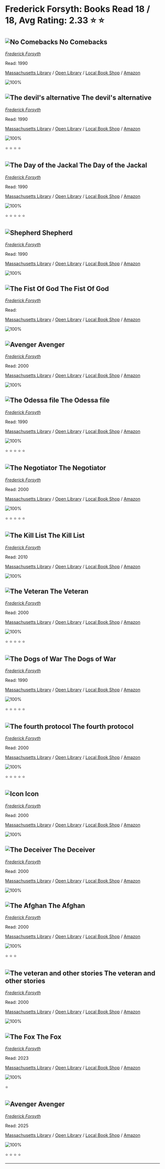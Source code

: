 # Frederick Forsyth:  Books Read 18 / 18, Avg Rating: 2.33 :star: :star:

## ![No Comebacks](https://covers.openlibrary.org/b/id/8292900-M.jpg) No Comebacks
*[Frederick Forsyth](../authors/FrederickForsyth)*

Read: 1990

[Massachusetts Library](https://library.minlib.net/search/i=9780886462437) / [Open Library](https://openlibrary.org/isbn/9780886462437) / [Local Book Shop](https://bookshop.org/book/9780886462437) / [Amazon](https://amazon.com/dp/0553231057)

![100%](https://geps.dev/progress/100) 



## ![The devil's alternative](https://books.google.com/books/content?id=NeCZeFsC6NYC&printsec=frontcover&img=1&zoom=1&source=gbs_api) The devil's alternative
*[Frederick Forsyth](../authors/FrederickForsyth)*

Read: 1990

[Massachusetts Library](https://library.minlib.net/search/i=9780099552918) / [Open Library](https://openlibrary.org/isbn/9780099552918) / [Local Book Shop](https://bookshop.org/book/9780099552918) / [Amazon](https://amazon.com/dp/0091388708)

![100%](https://geps.dev/progress/100) 

:star: :star: :star: :star:

## ![The Day of the Jackal](https://covers.openlibrary.org/b/id/77394-M.jpg) The Day of the Jackal
*[Frederick Forsyth](../authors/FrederickForsyth)*

Read: 1990

[Massachusetts Library](https://library.minlib.net/search/i=9780792710035) / [Open Library](https://openlibrary.org/isbn/9780792710035) / [Local Book Shop](https://bookshop.org/book/9780792710035) / [Amazon](https://amazon.com/dp/055307377X)

![100%](https://geps.dev/progress/100) 

:star: :star: :star: :star: :star:

## ![Shepherd](https://covers.openlibrary.org/b/id/77752-M.jpg) Shepherd
*[Frederick Forsyth](../authors/FrederickForsyth)*

Read: 1990

[Massachusetts Library](https://library.minlib.net/search/i=9781446474471) / [Open Library](https://openlibrary.org/isbn/9781446474471) / [Local Book Shop](https://bookshop.org/book/9781446474471) / [Amazon](https://amazon.com/dp/1453294740)

![100%](https://geps.dev/progress/100) 



## ![The Fist Of God](https://covers.openlibrary.org/b/id/7092306-M.jpg) The Fist Of God
*[Frederick Forsyth](../authors/FrederickForsyth)*

Read: 

[Massachusetts Library](https://library.minlib.net/search/i=9780553096620) / [Open Library](https://openlibrary.org/isbn/9780553096620) / [Local Book Shop](https://bookshop.org/book/9780553096620) / [Amazon](https://amazon.com/dp/0553096621)

![100%](https://geps.dev/progress/100) 



## ![Avenger](https://images-us.bookshop.org/ingram/9781429974004.jpg?height=300&v=v2) Avenger
*[Frederick Forsyth](../authors/FrederickForsyth)*

Read: 2000

[Massachusetts Library](https://library.minlib.net/search/i=9781429974004) / [Open Library](https://openlibrary.org/isbn/9781429974004) / [Local Book Shop](https://bookshop.org/book/9781429974004) / [Amazon](https://amazon.com/dp/0552212385)

![100%](https://geps.dev/progress/100) 



## ![The Odessa file](https://covers.openlibrary.org/b/id/6630437-M.jpg) The Odessa file
*[Frederick Forsyth](../authors/FrederickForsyth)*

Read: 1990

[Massachusetts Library](https://library.minlib.net/search/i=9780552094368) / [Open Library](https://openlibrary.org/isbn/9780552094368) / [Local Book Shop](https://bookshop.org/book/9780552094368) / [Amazon](https://amazon.com/dp/143326496X)

![100%](https://geps.dev/progress/100) 

:star: :star: :star: :star: :star:

## ![The Negotiator](https://covers.openlibrary.org/b/isbn/9780553053616-L.jpg) The Negotiator
*[Frederick Forsyth](../authors/FrederickForsyth)*

Read: 2000

[Massachusetts Library](https://library.minlib.net/search/i=9780553053616) / [Open Library](https://openlibrary.org/isbn/9780553053616) / [Local Book Shop](https://bookshop.org/book/9780553053616) / [Amazon](https://amazon.com/dp/0553702106)

![100%](https://geps.dev/progress/100) 

:star: :star: :star: :star: :star:

## ![The Kill List](https://covers.openlibrary.org/b/id/10415232-M.jpg) The Kill List
*[Frederick Forsyth](../authors/FrederickForsyth)*

Read: 2010

[Massachusetts Library](https://library.minlib.net/search/i=9780552170154) / [Open Library](https://openlibrary.org/isbn/9780552170154) / [Local Book Shop](https://bookshop.org/book/9780552170154) / [Amazon](https://amazon.com/dp/0552170151)

![100%](https://geps.dev/progress/100) 



## ![The Veteran](https://covers.openlibrary.org/b/id/178389-M.jpg) The Veteran
*[Frederick Forsyth](../authors/FrederickForsyth)*

Read: 2000

[Massachusetts Library](https://library.minlib.net/search/i=9781590070000) / [Open Library](https://openlibrary.org/isbn/9781590070000) / [Local Book Shop](https://bookshop.org/book/9781590070000) / [Amazon](https://amazon.com/dp/0552149233)

![100%](https://geps.dev/progress/100) 

:star: :star: :star: :star: :star:

## ![The Dogs of War](https://covers.openlibrary.org/b/isbn/9780553147582-L.jpg) The Dogs of War
*[Frederick Forsyth](../authors/FrederickForsyth)*

Read: 1990

[Massachusetts Library](https://library.minlib.net/search/i=9780553147582) / [Open Library](https://openlibrary.org/isbn/9780553147582) / [Local Book Shop](https://bookshop.org/book/9780553147582) / [Amazon](https://amazon.com/dp/055323272X)

![100%](https://geps.dev/progress/100) 

:star: :star: :star: :star: :star:

## ![The fourth protocol](https://covers.openlibrary.org/b/id/7155689-M.jpg) The fourth protocol
*[Frederick Forsyth](../authors/FrederickForsyth)*

Read: 2000

[Massachusetts Library](https://library.minlib.net/search/i=9780552131957) / [Open Library](https://openlibrary.org/isbn/9780552131957) / [Local Book Shop](https://bookshop.org/book/9780552131957) / [Amazon](https://amazon.com/dp/0552131954)

![100%](https://geps.dev/progress/100) 

:star: :star: :star: :star: :star:

## ![Icon](https://covers.openlibrary.org/b/isbn/9782253170716-L.jpg) Icon
*[Frederick Forsyth](../authors/FrederickForsyth)*

Read: 2000

[Massachusetts Library](https://library.minlib.net/search/i=9782253170716) / [Open Library](https://openlibrary.org/isbn/9782253170716) / [Local Book Shop](https://bookshop.org/book/9782253170716) / [Amazon](https://amazon.com/dp/4047912565)

![100%](https://geps.dev/progress/100) 



## ![The Deceiver](https://covers.openlibrary.org/b/isbn/9780552138239-L.jpg) The Deceiver
*[Frederick Forsyth](../authors/FrederickForsyth)*

Read: 2000

[Massachusetts Library](https://library.minlib.net/search/i=9780552138239) / [Open Library](https://openlibrary.org/isbn/9780552138239) / [Local Book Shop](https://bookshop.org/book/9780552138239) / [Amazon](https://amazon.com/dp/0552138231)

![100%](https://geps.dev/progress/100) 



## ![The Afghan](https://covers.openlibrary.org/b/id/1119777-M.jpg) The Afghan
*[Frederick Forsyth](../authors/FrederickForsyth)*

Read: 2000

[Massachusetts Library](https://library.minlib.net/search/i=9781428105577) / [Open Library](https://openlibrary.org/isbn/9781428105577) / [Local Book Shop](https://bookshop.org/book/9781428105577) / [Amazon](https://amazon.com/dp/0399153942)

![100%](https://geps.dev/progress/100) 

:star: :star: :star:

## ![The veteran and other stories](https://books.google.com/books/content?id=8qRaAAAAMAAJ&printsec=frontcover&img=1&zoom=1&source=gbs_api) The veteran and other stories
*[Frederick Forsyth](../authors/FrederickForsyth)*

Read: 2000

[Massachusetts Library](https://library.minlib.net/search/i=9780593048924) / [Open Library](https://openlibrary.org/isbn/9780593048924) / [Local Book Shop](https://bookshop.org/book/9780593048924) / [Amazon](https://amazon.com/dp/059304892X)

![100%](https://geps.dev/progress/100) 



## ![The Fox](https://books.google.com/books/content?id=whmtDwAAQBAJ&w=96&img=1&zoom=5&printsec=frontcover) The Fox
*[Frederick Forsyth](../authors/FrederickForsyth)*

Read: 2023

[Massachusetts Library](https://library.minlib.net/search/i=9780525538424) / [Open Library](https://openlibrary.org/isbn/9780525538424) / [Local Book Shop](https://bookshop.org/book/9780525538424) / [Amazon](https://amazon.com/dp/0525538429)

![100%](https://geps.dev/progress/100) 

:star:

## ![Avenger](https://pictures.abebooks.com/isbn/9780552150446-us-300.jpg) Avenger
*[Frederick Forsyth](../authors/FrederickForsyth)*

Read: 2025

[Massachusetts Library](https://library.minlib.net/search/i=9780552150446) / [Open Library](https://openlibrary.org/isbn/9780552150446) / [Local Book Shop](https://bookshop.org/book/9780552150446) / [Amazon](https://amazon.com/dp/0312319517)

![100%](https://geps.dev/progress/100) 

:star: :star: :star: :star:

---
